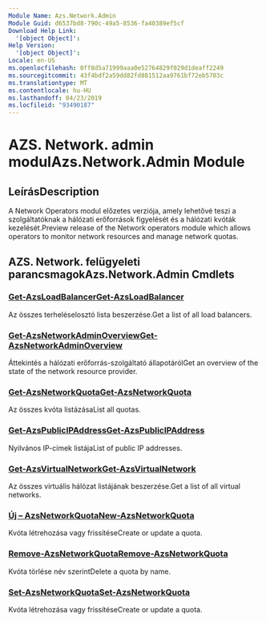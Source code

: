 ```yaml
---
Module Name: Azs.Network.Admin
Module Guid: d6537bd8-790c-49a5-8536-fa40389ef5cf
Download Help Link:
  '[object Object]': 
Help Version:
  '[object Object]': 
Locale: en-US
ms.openlocfilehash: 0ff8d5a71999aaa0e52764829f029d1deaff2249
ms.sourcegitcommit: 43f4bdf2a59dd82fd881512aa9761bf72eb5703c
ms.translationtype: MT
ms.contentlocale: hu-HU
ms.lasthandoff: 04/23/2019
ms.locfileid: "93490187"
---
```

# <span data-ttu-id="0c7cd-101">AZS. Network. admin modul</span><span class="sxs-lookup"><span data-stu-id="0c7cd-101">Azs.Network.Admin Module</span></span>
## <span data-ttu-id="0c7cd-102">Leírás</span><span class="sxs-lookup"><span data-stu-id="0c7cd-102">Description</span></span>
<span data-ttu-id="0c7cd-103">A Network Operators modul előzetes verziója, amely lehetővé teszi a szolgáltatóknak a hálózati erőforrások figyelését és a hálózati kvóták kezelését.</span><span class="sxs-lookup"><span data-stu-id="0c7cd-103">Preview release of the Network operators module which allows operators to monitor network resources and manage network quotas.</span></span>

## <span data-ttu-id="0c7cd-104">AZS. Network. felügyeleti parancsmagok</span><span class="sxs-lookup"><span data-stu-id="0c7cd-104">Azs.Network.Admin Cmdlets</span></span>
### [<span data-ttu-id="0c7cd-105">Get-AzsLoadBalancer</span><span class="sxs-lookup"><span data-stu-id="0c7cd-105">Get-AzsLoadBalancer</span></span>](Get-AzsLoadBalancer.md)
<span data-ttu-id="0c7cd-106">Az összes terheléselosztó lista beszerzése.</span><span class="sxs-lookup"><span data-stu-id="0c7cd-106">Get a list of all load balancers.</span></span>

### [<span data-ttu-id="0c7cd-107">Get-AzsNetworkAdminOverview</span><span class="sxs-lookup"><span data-stu-id="0c7cd-107">Get-AzsNetworkAdminOverview</span></span>](Get-AzsNetworkAdminOverview.md)
<span data-ttu-id="0c7cd-108">Áttekintés a hálózati erőforrás-szolgáltató állapotáról</span><span class="sxs-lookup"><span data-stu-id="0c7cd-108">Get an overview of the state of the network resource provider.</span></span>

### [<span data-ttu-id="0c7cd-109">Get-AzsNetworkQuota</span><span class="sxs-lookup"><span data-stu-id="0c7cd-109">Get-AzsNetworkQuota</span></span>](Get-AzsNetworkQuota.md)
<span data-ttu-id="0c7cd-110">Az összes kvóta listázása</span><span class="sxs-lookup"><span data-stu-id="0c7cd-110">List all quotas.</span></span>

### [<span data-ttu-id="0c7cd-111">Get-AzsPublicIPAddress</span><span class="sxs-lookup"><span data-stu-id="0c7cd-111">Get-AzsPublicIPAddress</span></span>](Get-AzsPublicIPAddress.md)
<span data-ttu-id="0c7cd-112">Nyilvános IP-címek listája</span><span class="sxs-lookup"><span data-stu-id="0c7cd-112">List of public IP addresses.</span></span>

### [<span data-ttu-id="0c7cd-113">Get-AzsVirtualNetwork</span><span class="sxs-lookup"><span data-stu-id="0c7cd-113">Get-AzsVirtualNetwork</span></span>](Get-AzsVirtualNetwork.md)
<span data-ttu-id="0c7cd-114">Az összes virtuális hálózat listájának beszerzése.</span><span class="sxs-lookup"><span data-stu-id="0c7cd-114">Get a list of all virtual networks.</span></span>

### [<span data-ttu-id="0c7cd-115">Új – AzsNetworkQuota</span><span class="sxs-lookup"><span data-stu-id="0c7cd-115">New-AzsNetworkQuota</span></span>](New-AzsNetworkQuota.md)
<span data-ttu-id="0c7cd-116">Kvóta létrehozása vagy frissítése</span><span class="sxs-lookup"><span data-stu-id="0c7cd-116">Create or update a quota.</span></span>

### [<span data-ttu-id="0c7cd-117">Remove-AzsNetworkQuota</span><span class="sxs-lookup"><span data-stu-id="0c7cd-117">Remove-AzsNetworkQuota</span></span>](Remove-AzsNetworkQuota.md)
<span data-ttu-id="0c7cd-118">Kvóta törlése név szerint</span><span class="sxs-lookup"><span data-stu-id="0c7cd-118">Delete a quota by name.</span></span>

### [<span data-ttu-id="0c7cd-119">Set-AzsNetworkQuota</span><span class="sxs-lookup"><span data-stu-id="0c7cd-119">Set-AzsNetworkQuota</span></span>](Set-AzsNetworkQuota.md)
<span data-ttu-id="0c7cd-120">Kvóta létrehozása vagy frissítése</span><span class="sxs-lookup"><span data-stu-id="0c7cd-120">Create or update a quota.</span></span>

